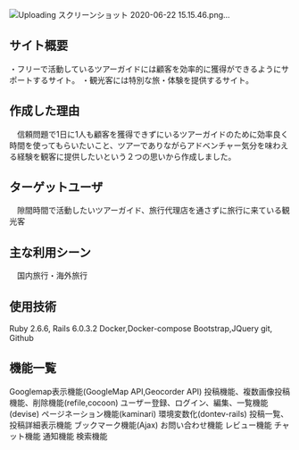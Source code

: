 ![Uploading スクリーンショット 2020-06-22 15.15.46.png…]()

## サイト概要
・フリーで活動しているツアーガイドには顧客を効率的に獲得ができるようにサポートするサイト。
・観光客には特別な旅・体験を提供するサイト。

## 作成した理由
　信頼問題で1日に1人も顧客を獲得できずにいるツアーガイドのために効率良く時間を使ってもらいたいこと、ツアーでありながらアドベンチャー気分を味わえる経験を観客に提供したいという２つの思いから作成しました。

## ターゲットユーザ
　隙間時間で活動したいツアーガイド、旅行代理店を通さずに旅行に来ている観光客

## 主な利用シーン
　国内旅行・海外旅行

## 使用技術
Ruby 2.6.6, Rails 6.0.3.2
Docker,Docker-compose
Bootstrap,JQuery
git, Github

## 機能一覧
Googlemap表示機能(GoogleMap API,Geocorder API)
投稿機能、複数画像投稿機能、削除機能(refile,cocoon)
ユーザー登録、ログイン、編集、一覧機能(devise)
ページネーション機能(kaminari)
環境変数化(dontev-rails)
投稿一覧、投稿詳細表示機能
ブックマーク機能(Ajax)
お問い合わせ機能
レビュー機能
チャット機能
通知機能
検索機能

